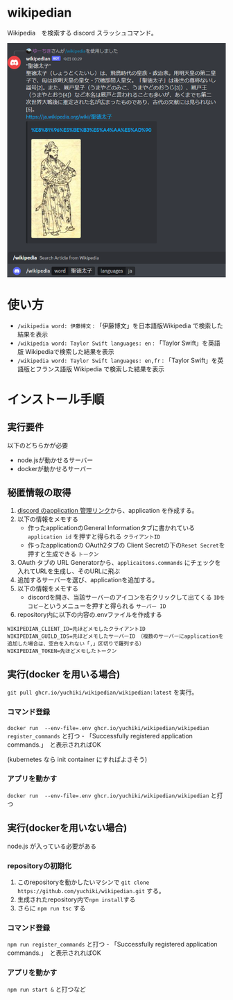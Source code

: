 # wikipedian

Wikipedia　を検索する discord スラッシュコマンド。

![聖徳太子を検索している様子](/docs/wikipedian_usage.png)

# 使い方

- `/wikipedia word: 伊藤博文` : 「伊藤博文」を日本語版Wikipedia で検索した結果を表示
- `/wikipedia word: Taylor Swift languages: en` : 「Taylor Swift」を英語版 Wikipediaで検索した結果を表示
- `/wikipedia word: Taylor Swift languages: en,fr` : 「Taylor Swift」を英語版とフランス語版 Wikipedia で検索した結果を表示


# インストール手順

## 実行要件

以下のどちらかが必要
- node.jsが動かせるサーバー
- dockerが動かせるサーバー

## 秘匿情報の取得

1. [discord のapplication 管理リンク](https://discord.com/developers/applications)から、application を作成する。
2. 以下の情報をメモする
    - 作ったapplicationのGeneral Informationタブに書かれている `application id` を押すと得られる `クライアントID`
    - 作ったapplicationの OAuth2タブの Client Secretの下の`Reset Secret`を押すと生成できる `トークン`
2. OAuth タブの URL Generatorから、`applicaitons.commands` にチェックを入れてURLを生成し、そのURLに飛ぶ
3. 追加するサーバーを選び、applicationを追加する。
4. 以下の情報をメモする
    - discordを開き、当該サーバーのアイコンを右クリックして出てくる `IDをコピー`というメニューを押すと得られる `サーバー ID`
5. repository内に以下の内容の.envファイルを作成する

```env
WIKIPEDIAN_CLIENT_ID=先ほどメモしたクライアントID
WIKIPEDIAN_GUILD_IDS=先ほどメモしたサーバーID　（複数のサーバーにapplicationを追加した場合は、空白を入れない「,」区切りで羅列する）
WIKIPEDIAN_TOKEN=先ほどメモしたトークン
```

## 実行(docker を用いる場合)

`git pull ghcr.io/yuchiki/wikipedian/wikipedian:latest` を実行。

### コマンド登録

`docker run  --env-file=.env ghcr.io/yuchiki/wikipedian/wikipedian register_commands` と打つ
    - 「Successfully registered application commands.」　と表示されればOK

(kubernetes なら init container にすればよさそう)

### アプリを動かす

`docker run  --env-file=.env ghcr.io/yuchiki/wikipedian/wikipedian` と打つ



## 実行(dockerを用いない場合)
node.js が入っている必要がある


### repositoryの初期化

1. このrepositoryを動かしたいマシンで `git clone https://github.com/yuchiki/wikipedian.git` する。
2. 生成されたrepository内で`npm install`する
3. さらに `npm run tsc` する

### コマンド登録

`npm run register_commands` と打つ
    - 「Successfully registered application commands.」　と表示されればOK

### アプリを動かす

`npm run start &` と打つなど
